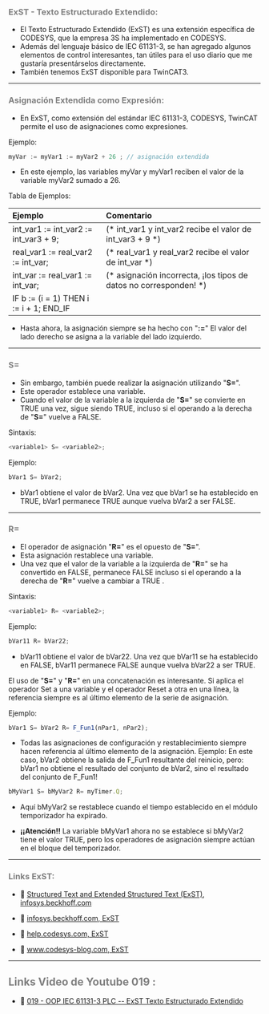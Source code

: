 ### <span style="color:grey">ExST - Texto Estructurado Extendido:</span>
- El Texto Estructurado Extendido (ExST) es una extensión específica de CODESYS, que la empresa 3S ha implementado en CODESYS. 
- Además del lenguaje básico de  IEC 61131-3, se han agregado algunos elementos de control interesantes, tan útiles para el uso diario que me gustaría presentárselos directamente.
- También tenemos ExST disponible para TwinCAT3.
***
### <span style="color:grey">Asignación Extendida como Expresión:</span>
- En ExST, como extensión del estándar IEC 61131-3, CODESYS, TwinCAT permite el uso de asignaciones como expresiones.

Ejemplo:
```javascript	
myVar := myVar1 := myVar2 + 26 ; // asignación extendida 
```

- En este ejemplo, las variables myVar y myVar1 reciben el valor de la variable myVar2 sumado a 26.

Tabla de Ejemplos:

| **Ejemplo**  | **Comentario**  |
|:------------- |:----------------|
| int_var1 := int_var2 := int_var3 + 9;         | (* int_var1 y int_var2 recibe el valor de int_var3 + 9 *) |
| real_var1 := real_var2 := int_var;       | (* real_var1 y real_var2 recibe el valor de int_var *) |
| int_var := real_var1 := int_var;          | (* asignación incorrecta, ¡los tipos de datos no corresponden! *) |
| IF b := (i = 1) THEN i := i + 1; END_IF     | | 


- Hasta ahora, la asignación siempre se ha hecho con "**:=**" El valor del lado derecho se asigna a la variable del lado izquierdo.
***
### <span style="color:grey">S=</span>
- Sin embargo, también puede realizar la asignación utilizando "**S=**".
- Este operador establece una variable.
- Cuando el valor de la variable a la izquierda de "**S=**" se convierte en TRUE una vez, sigue siendo TRUE, incluso si el operando a la derecha de "**S=**" vuelve a FALSE.

Sintaxis:
```javascript
<variable1> S= <variable2>;
```
Ejemplo:
```javascript	
bVar1 S= bVar2;
```

- bVar1 obtiene el valor de bVar2. Una vez que bVar1 se ha establecido en TRUE, bVar1 permanece TRUE aunque vuelva bVar2 a ser FALSE.
***
### <span style="color:grey">R=</span>
- El operador de asignación "**R=**" es el opuesto de "**S=**".
- Esta asignación restablece una variable. 
- Una vez que el valor de la variable a la izquierda de "**R=**" se ha convertido en FALSE, permanece FALSE incluso si el operando a la derecha de "**R=**" vuelve a cambiar a TRUE .

Sintaxis:
```javascript
<variable1> R= <variable2>;
```
Ejemplo:
```javascript
bVar11 R= bVar22;
```

- bVar11 obtiene el valor de bVar22. Una vez que bVar11 se ha establecido en FALSE, bVar11 permanece FALSE aunque vuelva bVar22 a ser TRUE.

El uso de "**S=**" y "**R=**" en una concatenación es interesante. Si aplica el operador Set a una variable y el operador Reset a otra en una línea, la referencia siempre es al último elemento de la serie de asignación.

Ejemplo:
```javascript
bVar1 S= bVar2 R= F_Fun1(nPar1, nPar2);
```

- Todas las asignaciones de configuración y restablecimiento siempre hacen referencia al último elemento de la asignación.
Ejemplo: En este caso, bVar2 obtiene la salida de F_Fun1 resultante del reinicio, pero:
bVar1 no obtiene el resultado del conjunto de bVar2, sino el resultado del conjunto de F_Fun1!

```javascript	
bMyVar1 S= bMyVar2 R= myTimer.Q;
```

- Aquí bMyVar2 se restablece cuando el tiempo establecido en el módulo temporizador ha expirado.

- **¡¡Atención!!** La variable bMyVar1 ahora no se establece si bMyVar2 tiene el valor TRUE, pero los operadores de asignación siempre actúan en el bloque del temporizador.
***
### <span style="color:grey">Links ExST:</span>
- 🔗 [Structured Text and Extended Structured Text (ExST), infosys.beckhoff.com](https://infosys.beckhoff.com/content/1033/tc3_plc_intro/2528221835.html?id=6103164662326938961)

-  🔗 [infosys.beckhoff.com, ExST](https://infosys.beckhoff.com/english.php?content=../content/1033/tc3_plc_intro/2528243339.html&id=)
-  🔗 [help.codesys.com, ExST](https://help.codesys.com/api-content/2/codesys/3.5.13.0/en/_cds_f_programming_language_st/)
-  🔗 [www.codesys-blog.com, ExST](https://www.codesys-blog.com/programmiersprachen/exst-erweiterter-strukturierter-text/)
***
## <span style="color:grey">Links Video de Youtube 019 :</span>
- 🔗 [019 - OOP IEC 61131-3 PLC -- ExST Texto Estructurado Extendido]()